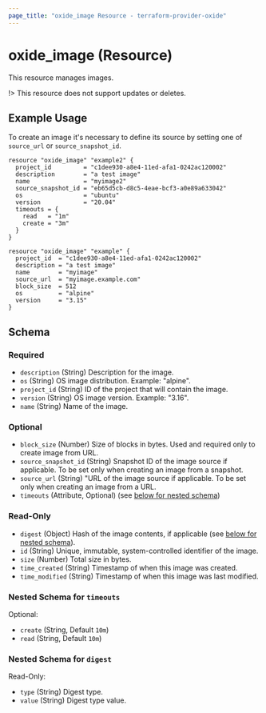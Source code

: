 ```yaml
---
page_title: "oxide_image Resource - terraform-provider-oxide"
---
```


# oxide_image (Resource)

This resource manages images.

!> This resource does not support updates or deletes.

## Example Usage

To create an image it's necessary to define its source by setting one of `source_url` or `source_snapshot_id`.

```hcl
resource "oxide_image" "example2" {
  project_id         = "c1dee930-a8e4-11ed-afa1-0242ac120002"
  description        = "a test image"
  name               = "myimage2"
  source_snapshot_id = "eb65d5cb-d8c5-4eae-bcf3-a0e89a633042"
  os                 = "ubuntu"
  version            = "20.04"
  timeouts = {
    read   = "1m"
    create = "3m"
  }
}
```

```hcl
resource "oxide_image" "example" {
  project_id  = "c1dee930-a8e4-11ed-afa1-0242ac120002"
  description = "a test image"
  name        = "myimage"
  source_url  = "myimage.example.com"
  block_size  = 512
  os          = "alpine"
  version     = "3.15"
}
```

## Schema

### Required

- `description` (String) Description for the image.
- `os` (String) OS image distribution. Example: "alpine".
- `project_id` (String) ID of the project that will contain the image.
- `version` (String) OS image version. Example: "3.16".
- `name` (String) Name of the image.

### Optional

- `block_size` (Number) Size of blocks in bytes. Used and required only to create image from URL.
- `source_snapshot_id` (String) Snapshot ID of the image source if applicable. To be set only when creating an image from a snapshot.
- `source_url` (String) "URL of the image source if applicable. To be set only when creating an image from a URL.
- `timeouts` (Attribute, Optional) (see [below for nested schema](#nestedatt--timeouts))

### Read-Only

- `digest` (Object) Hash of the image contents, if applicable (see [below for nested schema](#nestedobject--digest)).
- `id` (String) Unique, immutable, system-controlled identifier of the image.
- `size` (Number) Total size in bytes.
- `time_created` (String) Timestamp of when this image was created.
- `time_modified` (String) Timestamp of when this image was last modified.

<a id="nestedatt--timeouts"></a>

### Nested Schema for `timeouts`

Optional:

- `create` (String, Default `10m`)
- `read` (String, Default `10m`)

### Nested Schema for `digest`

Read-Only:

- `type` (String) Digest type.
- `value` (String) Digest type value.
